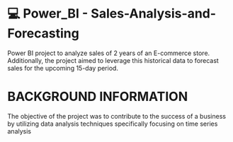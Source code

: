 #  💻 Power_BI - Sales-Analysis-and-Forecasting

Power BI project to analyze sales of 2 years of an E-commerce store. Additionally, the project aimed to leverage this historical data to forecast sales for the upcoming 15-day period.

# BACKGROUND INFORMATION
The objective of the project was to contribute to the success of a business by utilizing data analysis techniques specifically focusing on time series analysis
